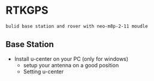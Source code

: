 # RTKGPS
    bulid base station and rover with neo-m8p-2-11 moudle


## Base Station
* Install u-center on your PC (only for windows)
    * setup your antenna on a good position
    * Setting u-center
    
